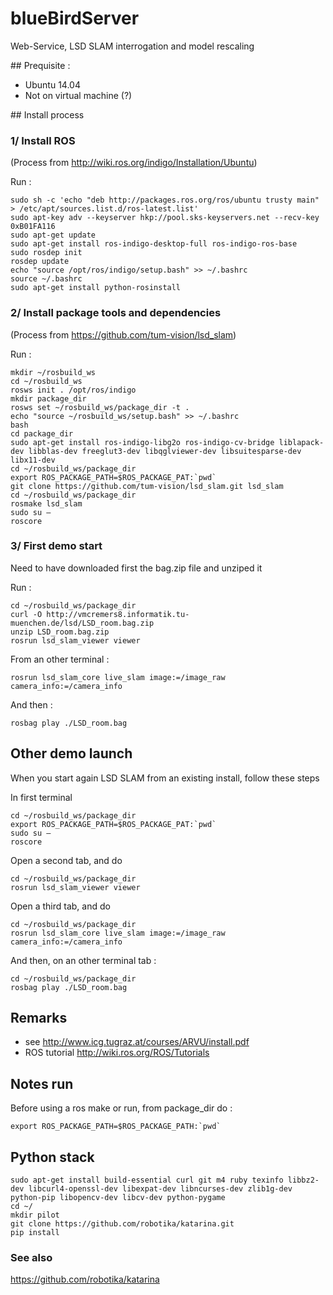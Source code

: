 # blueBirdServer
Web-Service, LSD SLAM interrogation and model rescaling

## Prequisite : 

* Ubuntu 14.04
* Not on virtual machine (?)

## Install process

### 1/ Install ROS

(Process from http://wiki.ros.org/indigo/Installation/Ubuntu)

Run :

    sudo sh -c 'echo "deb http://packages.ros.org/ros/ubuntu trusty main" > /etc/apt/sources.list.d/ros-latest.list'
    sudo apt-key adv --keyserver hkp://pool.sks-keyservers.net --recv-key 0xB01FA116
    sudo apt-get update
    sudo apt-get install ros-indigo-desktop-full ros-indigo-ros-base
    sudo rosdep init
    rosdep update
    echo "source /opt/ros/indigo/setup.bash" >> ~/.bashrc
    source ~/.bashrc
    sudo apt-get install python-rosinstall

### 2/ Install package tools and dependencies

(Process from https://github.com/tum-vision/lsd_slam)

Run :

    mkdir ~/rosbuild_ws
    cd ~/rosbuild_ws
    rosws init . /opt/ros/indigo
    mkdir package_dir
    rosws set ~/rosbuild_ws/package_dir -t .
    echo "source ~/rosbuild_ws/setup.bash" >> ~/.bashrc
    bash
    cd package_dir
    sudo apt-get install ros-indigo-libg2o ros-indigo-cv-bridge liblapack-dev libblas-dev freeglut3-dev libqglviewer-dev libsuitesparse-dev libx11-dev
    cd ~/rosbuild_ws/package_dir
    export ROS_PACKAGE_PATH=$ROS_PACKAGE_PAT:`pwd`
    git clone https://github.com/tum-vision/lsd_slam.git lsd_slam
    cd ~/rosbuild_ws/package_dir
    rosmake lsd_slam
    sudo su – 
    roscore

### 3/ First demo start

Need to have downloaded first the bag.zip file and unziped it

Run :

    cd ~/rosbuild_ws/package_dir
    curl -O http://vmcremers8.informatik.tu-muenchen.de/lsd/LSD_room.bag.zip
    unzip LSD_room.bag.zip
    rosrun lsd_slam_viewer viewer

From an other terminal :

    rosrun lsd_slam_core live_slam image:=/image_raw camera_info:=/camera_info

And then :

    rosbag play ./LSD_room.bag

## Other demo launch

When you start again LSD SLAM from an existing install, follow these steps

In first terminal

    cd ~/rosbuild_ws/package_dir
    export ROS_PACKAGE_PATH=$ROS_PACKAGE_PAT:`pwd`
    sudo su – 
    roscore

Open a second tab, and do

    cd ~/rosbuild_ws/package_dir
    rosrun lsd_slam_viewer viewer

Open a third tab, and do

    cd ~/rosbuild_ws/package_dir
    rosrun lsd_slam_core live_slam image:=/image_raw camera_info:=/camera_info

And then, on an other terminal tab :

    cd ~/rosbuild_ws/package_dir
    rosbag play ./LSD_room.bag

## Remarks

* see http://www.icg.tugraz.at/courses/ARVU/install.pdf
* ROS tutorial http://wiki.ros.org/ROS/Tutorials

## Notes run
Before using a ros make or run, from package_dir do :

    export ROS_PACKAGE_PATH=$ROS_PACKAGE_PATH:`pwd`


## Python stack

    sudo apt-get install build-essential curl git m4 ruby texinfo libbz2-dev libcurl4-openssl-dev libexpat-dev libncurses-dev zlib1g-dev python-pip libopencv-dev libcv-dev python-pygame
    cd ~/
    mkdir pilot
    git clone https://github.com/robotika/katarina.git
    pip install 
    
### See also

https://github.com/robotika/katarina
